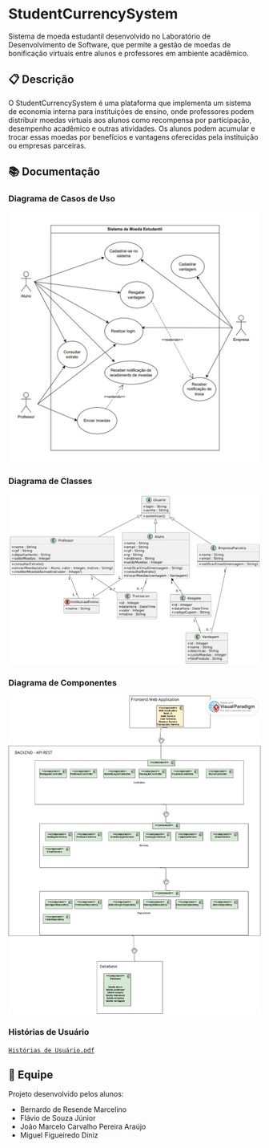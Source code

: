 # StudentCurrencySystem
Sistema de moeda estudantil desenvolvido no Laboratório de Desenvolvimento de Software, que permite a gestão de moedas de bonificação virtuais entre alunos e professores em ambiente acadêmico.

## 📋 Descrição
O StudentCurrencySystem é uma plataforma que implementa um sistema de economia interna para instituições de ensino, onde professores podem distribuir moedas virtuais aos alunos como recompensa por participação, desempenho acadêmico e outras atividades. Os alunos podem acumular e trocar essas moedas por benefícios e vantagens oferecidas pela instituição ou empresas parceiras.

## 📚 Documentação

### Diagrama de Casos de Uso
![Diagrama de Casos de Uso](Documentação/Diagrama%20de%20Casos%20de%20Uso.jpeg)

### Diagrama de Classes
![Diagrama de Classes](Documentação/Diagrama%20de%20Classes.png)

### Diagrama de Componentes
![Diagrama de Componentes](Documentação/Diagrama%20de%20Componentes.png)

### Histórias de Usuário
 [`Histórias de Usuário.pdf`](Documentação/Histórias%20de%Usuário.pdf)


## 👥 Equipe
Projeto desenvolvido pelos alunos:
- Bernardo de Resende Marcelino
- Flávio de Souza Júnior
- João Marcelo Carvalho Pereira Araújo
- Miguel Figueiredo Diniz
